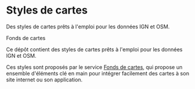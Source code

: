 # Styles de cartes

Des styles de cartes prêts à l'emploi pour les données IGN et OSM.

Fonds de cartes

Ce dépôt contient des styles de cartes prêts à l'emploi pour les données IGN et OSM.

Ces styles sont proposés par le service [Fonds de cartes](https://github.com/betagouv/fonds-de-cartes), qui propose un ensemble d'éléments clé en main pour intégrer facilement des cartes à son site internet ou son application.
